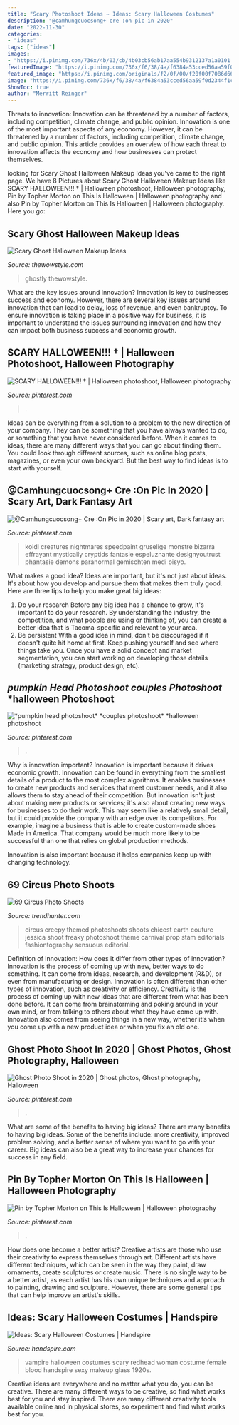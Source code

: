```yaml
---
title: "Scary Photoshoot Ideas ~ Ideas: Scary Halloween Costumes"
description: "@camhungcuocsong+ cre :on pic in 2020"
date: "2022-11-30"
categories:
- "ideas"
tags: ["ideas"]
images:
- "https://i.pinimg.com/736x/4b/03/cb/4b03cb56ab17aa554b9312137a1a0101.jpg"
featuredImage: "https://i.pinimg.com/736x/f6/38/4a/f6384a53cced56aa59f0d2344f1cadce.jpg"
featured_image: "https://i.pinimg.com/originals/f2/0f/00/f20f00f7086d664993ac7a25771903e8.jpg"
image: "https://i.pinimg.com/736x/f6/38/4a/f6384a53cced56aa59f0d2344f1cadce.jpg"
ShowToc: true
author: "Merritt Reinger"
---
```



Threats to innovation: Innovation can be threatened by a number of factors, including competition, climate change, and public opinion.
Innovation is one of the most important aspects of any economy. However, it can be threatened by a number of factors, including competition, climate change, and public opinion. This article provides an overview of how each threat to innovation affects the economy and how businesses can protect themselves.

	

		
looking for Scary Ghost Halloween Makeup Ideas you've came to the right page. We have 8 Pictures about Scary Ghost Halloween Makeup Ideas like SCARY HALLOWEEN!!! † | Halloween photoshoot, Halloween photography, Pin by Topher Morton on This Is Halloween | Halloween photography and also Pin by Topher Morton on This Is Halloween | Halloween photography. Here you go:
		
    
## Scary Ghost Halloween Makeup Ideas

<img loading=lazy src="https://www.thewowstyle.com/wp-content/uploads/2016/06/Perfect-Ghost-Halloween-Makeup.jpg" onerror="this.onerror=null;this.src='https://tse3.mm.bing.net/th?id=OIP.ovdOXrYo6TUDS6MFk8fAYwHaLH&amp;pid=15.1';" alt="Scary Ghost Halloween Makeup Ideas">

_Source: thewowstyle.com_

>ghostly thewowstyle. 

	

What are the key issues around innovation?
Innovation is key to businesses success and economy. However, there are several key issues around innovation that can lead to delay, loss of revenue, and even bankruptcy. To ensure innovation is taking place in a positive way for business, it is important to understand the issues surrounding innovation and how they can impact both business success and economic growth.

    
## SCARY HALLOWEEN!!! † | Halloween Photoshoot, Halloween Photography

<img loading=lazy src="https://i.pinimg.com/736x/4b/03/cb/4b03cb56ab17aa554b9312137a1a0101.jpg" onerror="this.onerror=null;this.src='https://tse4.mm.bing.net/th?id=OIP.syjyhT8mImeYw4rNGGNXGwHaM6&amp;pid=15.1';" alt="SCARY HALLOWEEN!!! † | Halloween photoshoot, Halloween photography">

_Source: pinterest.com_

>. 

	

Ideas can be everything from a solution to a problem to the new direction of your company. They can be something that you have always wanted to do, or something that you have never considered before. When it comes to ideas, there are many different ways that you can go about finding them. You could look through different sources, such as online blog posts, magazines, or even your own backyard. But the best way to find ideas is to start with yourself.

    
## @Camhungcuocsong+ Cre :On Pic In 2020 | Scary Art, Dark Fantasy Art

<img loading=lazy src="https://i.pinimg.com/736x/a4/e6/59/a4e6590cbe0f0a2e8d2ad7df97f18191.jpg" onerror="this.onerror=null;this.src='https://tse2.mm.bing.net/th?id=OIP.VI0UWn1r-wq1KdRrKL-u8QHaME&amp;pid=15.1';" alt="@Camhungcuocsong+ Cre :On Pic in 2020 | Scary art, Dark fantasy art">

_Source: pinterest.com_

>koidl creatures nightmares speedpaint gruselige monstre bizarra effrayant mystically cryptids fantasie espeluznante designyoutrust phantasie demons paranormal gemischten medi pisyo. 

	

What makes a good idea?
Ideas are important, but it's not just about ideas. It's about how you develop and pursue them that makes them truly good. Here are three tips to help you make great big ideas:
1. Do your research 
Before any big idea has a chance to grow, it's important to do your research. By understanding the industry, the competition, and what people are using or thinking of, you can create a better idea that is Tacoma-specific and relevant to your area. 
2. Be persistent 
With a good idea in mind, don't be discouraged if it doesn't quite hit home at first. Keep pushing yourself and see where things take you. Once you have a solid concept and market segmentation, you can start working on developing those details (marketing strategy, product design, etc). 

    
## *pumpkin Head Photoshoot* *couples Photoshoot* *halloween Photoshoot

<img loading=lazy src="https://i.pinimg.com/originals/f2/0f/00/f20f00f7086d664993ac7a25771903e8.jpg" onerror="this.onerror=null;this.src='https://tse4.mm.bing.net/th?id=OIP.mGRs9j1IYAW26c-odUBGSwHaNL&amp;pid=15.1';" alt="*pumpkin head photoshoot* *couples photoshoot* *halloween photoshoot">

_Source: pinterest.com_

>. 

	

Why is innovation important?
Innovation is important because it drives economic growth. Innovation can be found in everything from the smallest details of a product to the most complex algorithms. It enables businesses to create new products and services that meet customer needs, and it also allows them to stay ahead of their competition.
But innovation isn't just about making new products or services; it's also about creating new ways for businesses to do their work. This may seem like a relatively small detail, but it could provide the company with an edge over its competitors. For example, imagine a business that is able to create custom-made shoes Made in America. That company would be much more likely to be successful than one that relies on global production methods.

Innovation is also important because it helps companies keep up with changing technology.

    
## 69 Circus Photo Shoots

<img loading=lazy src="http://cdn.trendhunterstatic.com/phpthumbnails/30/30975/30975_1_800.jpeg" onerror="this.onerror=null;this.src='https://tse4.mm.bing.net/th?id=OIP.56GOAjzjAVH2MqJ5zVbW-AHaE4&amp;pid=15.1';" alt="69 Circus Photo Shoots">

_Source: trendhunter.com_

>circus creepy themed photoshoots shoots chicest earth couture jessica shoot freaky photoshoot theme carnival prop stam editorials fashiontography sensuous editorial. 

	

Definition of innovation: How does it differ from other types of innovation?
Innovation is the process of coming up with new, better ways to do something. It can come from ideas, research, and development (R&D), or even from manufacturing or design. Innovation is often different than other types of innovation, such as creativity or efficiency.
Creativity is the process of coming up with new ideas that are different from what has been done before. It can come from brainstorming and poking around in your own mind, or from talking to others about what they have come up with. Innovation also comes from seeing things in a new way, whether it’s when you come up with a new product idea or when you fix an old one.

    
## Ghost Photo Shoot In 2020 | Ghost Photos, Ghost Photography, Halloween

<img loading=lazy src="https://i.pinimg.com/736x/f6/38/4a/f6384a53cced56aa59f0d2344f1cadce.jpg" onerror="this.onerror=null;this.src='https://tse2.mm.bing.net/th?id=OIP.UI70O2S6or9mFYRwKAj2CQHaIR&amp;pid=15.1';" alt="Ghost Photo Shoot in 2020 | Ghost photos, Ghost photography, Halloween">

_Source: pinterest.com_

>. 

	

What are some of the benefits to having big ideas?
There are many benefits to having big ideas. Some of the benefits include: more creativity, improved problem solving, and a better sense of where you want to go with your career. Big ideas can also be a great way to increase your chances for success in any field.

    
## Pin By Topher Morton On This Is Halloween | Halloween Photography

<img loading=lazy src="https://i.pinimg.com/736x/03/3f/7b/033f7b8688818732dbfaf41c92f306e4.jpg" onerror="this.onerror=null;this.src='https://tse1.mm.bing.net/th?id=OIP.UbkoS_3MxtxsOXU4ZNonOAHaLD&amp;pid=15.1';" alt="Pin by Topher Morton on This Is Halloween | Halloween photography">

_Source: pinterest.com_

>. 

	

How does one become a better artist?
Creative artists are those who use their creativity to express themselves through art. Different artists have different techniques, which can be seen in the way they paint, draw ornaments, create sculptures or create music. There is no single way to be a better artist, as each artist has his own unique techniques and approach to painting, drawing and sculpture. However, there are some general tips that can help improve an artist's skills.

    
## Ideas: Scary Halloween Costumes | Handspire

<img loading=lazy src="https://handspire.com/wp-content/uploads/2013/10/vintage-vampire.jpg" onerror="this.onerror=null;this.src='https://tse2.mm.bing.net/th?id=OIP.cDgQ0_6K95_xoy64xo36CQHaLH&amp;pid=15.1';" alt="Ideas: Scary Halloween Costumes | Handspire">

_Source: handspire.com_

>vampire halloween costumes scary redhead woman costume female blood handspire sexy makeup glass 1920s. 

	

Creative ideas are everywhere and no matter what you do, you can be creative. There are many different ways to be creative, so find what works best for you and stay inspired. There are many different creativity tools available online and in physical stores, so experiment and find what works best for you.

